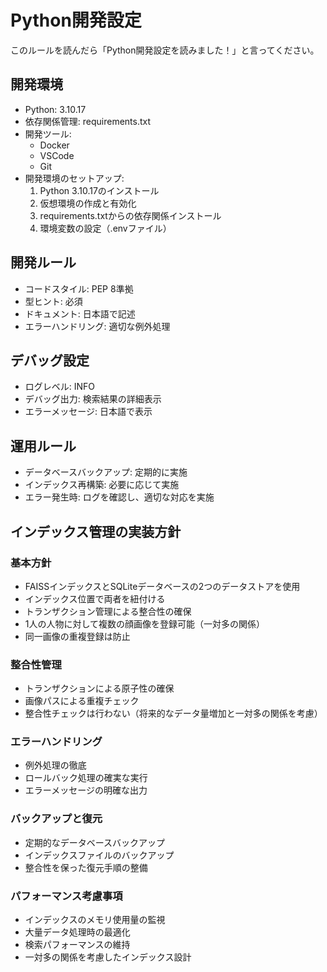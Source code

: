 # Python開発設定

このルールを読んだら「Python開発設定を読みました！」と言ってください。

## 開発環境
- Python: 3.10.17
- 依存関係管理: requirements.txt
- 開発ツール:
  - Docker
  - VSCode
  - Git
- 開発環境のセットアップ:
  1. Python 3.10.17のインストール
  2. 仮想環境の作成と有効化
  3. requirements.txtからの依存関係インストール
  4. 環境変数の設定（.envファイル）

## 開発ルール
- コードスタイル: PEP 8準拠
- 型ヒント: 必須
- ドキュメント: 日本語で記述
- エラーハンドリング: 適切な例外処理

## デバッグ設定
- ログレベル: INFO
- デバッグ出力: 検索結果の詳細表示
- エラーメッセージ: 日本語で表示

## 運用ルール
- データベースバックアップ: 定期的に実施
- インデックス再構築: 必要に応じて実施
- エラー発生時: ログを確認し、適切な対応を実施

## インデックス管理の実装方針
### 基本方針
- FAISSインデックスとSQLiteデータベースの2つのデータストアを使用
- インデックス位置で両者を紐付ける
- トランザクション管理による整合性の確保
- 1人の人物に対して複数の顔画像を登録可能（一対多の関係）
- 同一画像の重複登録は防止

### 整合性管理
- トランザクションによる原子性の確保
- 画像パスによる重複チェック
- 整合性チェックは行わない（将来的なデータ量増加と一対多の関係を考慮）

### エラーハンドリング
- 例外処理の徹底
- ロールバック処理の確実な実行
- エラーメッセージの明確な出力

### バックアップと復元
- 定期的なデータベースバックアップ
- インデックスファイルのバックアップ
- 整合性を保った復元手順の整備

### パフォーマンス考慮事項
- インデックスのメモリ使用量の監視
- 大量データ処理時の最適化
- 検索パフォーマンスの維持
- 一対多の関係を考慮したインデックス設計